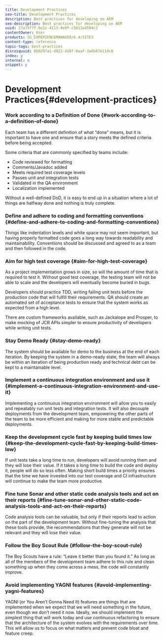 ```yaml
---
title: Development Practices
seo-title: Development Practices
description: Best practices for developing on AEM
seo-description: Best practices for developing on AEM
uuid: 27a75f7f-6e2c-4113-9e9f-c5013a4594c2
contentOwner: User
products: SG_EXPERIENCEMANAGER/6.4/SITES
content-type: reference
topic-tags: best-practices
discoiquuid: 8b0297a1-d922-410f-9aaf-3a6b87e11dc0
index: y
internal: n
snippet: y
---
```


# Development Practices{#development-practices}

### Work according to a Definition of Done {#work-according-to-a-definition-of-done}

Each team has a different definition of what “done” means, but it is important to have one and ensure that a story meets the defined criteria before being accepted.

Some criteria that are commonly specified by teams include:

* Code reviewed for formatting
* Comments/Javadoc added
* Meets required test coverage levels
* Passes unit and integration tests
* Validated in the QA environment
* Localization implemented

Without a well-defined DoD, it is easy to end up in a situation where a lot of things are halfway done and nothing is truly complete.

### Define and adhere to coding and formatting conventions {#define-and-adhere-to-coding-and-formatting-conventions}

Things like indentation levels and white space may not seem important, but having properly formatted code goes a long way towards readability and maintainability. Conventions should be discussed and agreed to as a team and then followed in the code.

### Aim for high test coverage  {#aim-for-high-test-coverage}

As a project implementation grows in size, so will the amount of time that is required to test it. Without good test coverage, the testing team will not be able to scale and the developers will eventually become buried in bugs.

Developers should practice TDD, writing failing unit tests before the production code that will fulfill their requirements. QA should create an automated set of acceptance tests to ensure that the system works as expected from a high level.

There are custom frameworks available, such as Jackalope and Prosper, to make mocking of JCR APIs simpler to ensure productivity of developers while writing unit tests.

### Stay Demo Ready {#stay-demo-ready}

The system should be available for demo to the business at the end of each iteration. By keeping the system in a demo-ready state, the team will always be within an iteration of being production ready and technical debt can be kept to a maintainable level.

### Implement a continuous integration environment and use it {#implement-a-continuous-integration-environment-and-use-it}

Implementing a continuous integration environment will allow you to easily and repeatably run unit tests and integration tests. It will also decouple deployments from the development team, empowering the other parts of the team to be more efficient and making for more stable and predictable deployments.

### Keep the development cycle fast by keeping build times low {#keep-the-development-cycle-fast-by-keeping-build-times-low}

If unit tests take a long time to run, developers will avoid running them and they will lose their value. If it takes a long time to build the code and deploy it, people will do so less often. Making short build times a priority ensures that the time we have invested into our test coverage and CI infrastructure will continue to make the team more productive.

### Fine tune Sonar and other static code analysis tools and act on their reports {#fine-tune-sonar-and-other-static-code-analysis-tools-and-act-on-their-reports}

Code analysis tools can be valuable, but only if their reports lead to action on the part of the development team. Without fine-tuning the analysis that these tools provide, the recommendations that they generate will not be relevant and they will lose their value.

### Follow the Boy Scout Rule {#follow-the-boy-scout-rule}

The Boy Scouts have a rule: “Leave it better than you found it.” As long as all of the members of the development team adhere to this rule and clean something up when they come across a mess, the code will constantly improve.

### Avoid implementing YAGNI features {#avoid-implementing-yagni-features}

YAGNI (or You Aren’t Gonna Need It) features are things that are implemented when we expect that we will need something in the future, even though we don’t need it now. Ideally, we should implement the simplest thing that will work today and use continuous refactoring to ensure that the architecture of the system evolves with the requirements over time. This will allow us to focus on what matters and prevent code bloat and feature creep.
